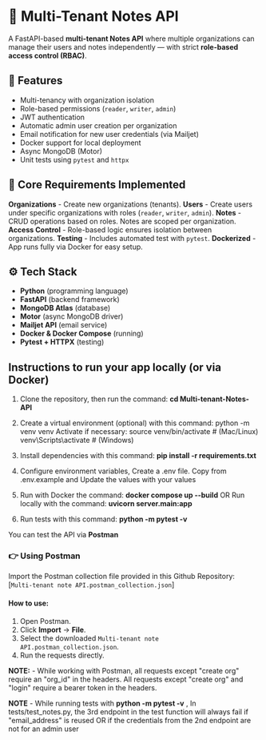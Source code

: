 # 📝 Multi-Tenant Notes API

A FastAPI-based **multi-tenant Notes API** where multiple organizations can manage their users and notes independently — with strict **role-based access control (RBAC)**.


## 🚀 Features
- Multi-tenancy with organization isolation
- Role-based permissions (`reader`, `writer`, `admin`)
- JWT authentication
- Automatic admin user creation per organization
- Email notification for new user credentials (via Mailjet)
- Docker support for local deployment
- Async MongoDB (Motor)
- Unit tests using `pytest` and `httpx`


## 🧠 Core Requirements Implemented
**Organizations** - Create new organizations (tenants). 
**Users** - Create users under specific organizations with roles (`reader`, `writer`, `admin`). 
**Notes** - CRUD operations based on roles. Notes are scoped per organization. 
**Access Control** - Role-based logic ensures isolation between organizations. 
**Testing** - Includes automated test with `pytest`. 
**Dockerized** - App runs fully via Docker for easy setup. 


## ⚙️ Tech Stack
- **Python** (programming language)
- **FastAPI** (backend framework)
- **MongoDB Atlas** (database)
- **Motor** (async MongoDB driver)
- **Mailjet API** (email service)
- **Docker & Docker Compose** (running)
- **Pytest + HTTPX** (testing)


## Instructions to run your app locally (or via Docker)
1. Clone the repository, then run the command:
    **cd Multi-tenant-Notes-API**

2. Create a virtual environment (optional) with this command:
    python -m venv venv
  Activate if necessary:
    source venv/bin/activate   # (Mac/Linux)
    venv\Scripts\activate      # (Windows)

3. Install dependencies with this command:
    **pip install -r requirements.txt**

4. Configure environment variables, Create a .env file.
    Copy from .env.example and Update the values with your values

5. Run with Docker the command:
    **docker compose up --build**
  OR Run locally with the command:
    **uvicorn server.main:app**

6. Run tests with this command:
    **python -m pytest -v**  


You can test the API via **Postman**
### 👉 Using Postman
Import the Postman collection file provided in this Github Repository:
[`Multi-tenant note API.postman_collection.json`]

#### How to use:
1. Open Postman.
2. Click **Import** → **File**.
3. Select the downloaded `Multi-tenant note API.postman_collection.json`.
4. Run the requests directly.


**NOTE:** - While working with Postman, all requests except "create org" require an "org_id" in the headers.
All requests except "create org" and "login" require a bearer token in the headers. 

**NOTE** - While running tests with **python -m pytest -v** ,
In tests/test_notes.py, the 3rd endpoint in the test function will always fail if "email_address" is reused OR
if the credentials from the 2nd endpoint are not for an admin user
